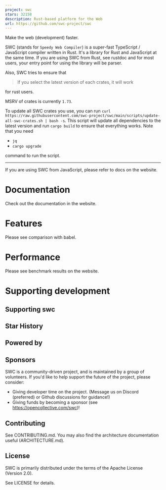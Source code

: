 ```yaml
---
project: swc
stars: 32158
description: Rust-based platform for the Web
url: https://github.com/swc-project/swc
---
```


Make the web (development) faster.

SWC (stands for `Speedy Web Compiler`) is a super-fast TypeScript / JavaScript compiler written in Rust. It's a library for Rust and JavaScript at the same time. If you are using SWC from Rust, see rustdoc and for most users, your entry point for using the library will be parser.

Also, SWC tries to ensure that

> If you select the latest version of each crates, it will work

for rust users.

MSRV of crates is currently `1.73`.

To update all SWC crates you use, you can run `curl https://raw.githubusercontent.com/swc-project/swc/main/scripts/update-all-swc-crates.sh | bash -s`. This script will update all dependencies to the latest version and run `cargo build` to ensure that everything works. Note that you need

-   `jq`
-   `cargo upgrade`

command to run the script.

* * *

If you are using SWC from JavaScript, please refer to docs on the website.

Documentation
=============

Check out the documentation in the website.

Features
========

Please see comparison with babel.

Performance
===========

Please see benchmark results on the website.

Supporting development
======================

Supporting swc
--------------

Star History
------------

Powered by
----------

Sponsors
--------

SWC is a community-driven project, and is maintained by a group of volunteers. If you'd like to help support the future of the project, please consider:

-   Giving developer time on the project. (Message us on Discord (preferred) or Github discussions for guidance!)
-   Giving funds by becoming a sponsor (see https://opencollective.com/swc)!

Contributing
------------

See CONTRIBUTING.md. You may also find the architecture documentation useful (ARCHITECTURE.md).

License
-------

SWC is primarily distributed under the terms of the Apache License (Version 2.0).

See LICENSE for details.
